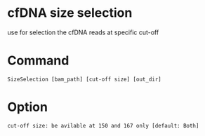 # cfDNA size selection
  use for selection the cfDNA reads at specific cut-off

  # Command

    SizeSelection [bam_path] [cut-off size] [out_dir]
  
  # Option
  
    cut-off size: be avilable at 150 and 167 only [default: Both]
